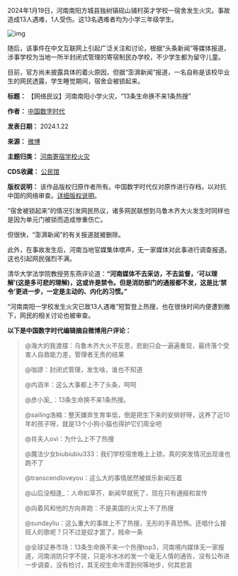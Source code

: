 
2024年1月19日，河南南阳方城县独树镇砚山铺村英才学校一宿舍发生火灾。事故造成13人遇难，1人受伤。这13名遇难者均为小学三年级学生。


![img](https://chinadigitaltimes.net/chinese/files/2024/01/3c9ab09.jpg)


随后，该事件在中文互联网上引起广泛关注和讨论，根据“头条新闻”等媒体报道，涉事学校为当地一所半封闭式管理的寄宿制民办学校，不少学生都为留守儿童。


目前，官方尚未披露具体的着火原因，但据“澎湃新闻”报道，一名自称是该校毕业生的网民透露，学生睡觉期间，宿舍会被锁起来。




**标题：** 【网络民议】河南南阳小学火灾，“13条生命换不来1条热搜”  

**作者：** [中国数字时代](https://chinadigitaltimes.net/space/中国数字时代)  

**发表日期：** 2024.1.22  

**来源：** [微博](https://chinadigitaltimes.net/space/微博)  

**主题归类：** [河南寄宿学校火灾](https://chinadigitaltimes.net/space/河南寄宿学校火灾)  

**CDS收藏：** [公民馆](https://chinadigitaltimes.net/space/%E5%85%AC%E6%B0%91%E9%A6%86)  

**版权说明：** 该作品版权归原作者所有。中国数字时代仅对原作进行存档，以对抗中国的网络审查。[详细版权说明](https://chinadigitaltimes.net/chinese/copyright)。


“宿舍被锁起来”的情况引发网民热议，诸多网民联想到乌鲁木齐大火发生时同样也是因为单元门被锁而造成惨重伤亡。 



但很快，“澎湃新闻”的有关报道就被删除。


此外，在事故发生后，河南当地官媒集体噤声，无一家媒体对此事进行调查报道。这也引起网民强烈不满。


清华大学法学院教授劳东燕评论道：**“河南媒体不去采访，不去监督，‘可以理解’(这是多可悲的理解)，这或许是禁令。但是消防部门的通报都不发，这是比‘禁令’更进一步，一定是主动的、内化的习惯。”** 


“河南南阳一学校发生火灾已致13人遇难”短暂登上热搜，也在很快时间内便遭到撤下，网民的相关讨论也被审查。


**以下是中国数字时代编辑摘自微博用户评论：** 



> 
> @海大的我渡摆：乌鲁木齐大火不反思，悲剧只会一遍遍重现，最终落个受害人自救能力差，管理者无责的结果
> 
> 
> @咖謬：封闭式管理，发生啥，谁也不知道
> 
> 
> @内涵羊：这么大事都上不了头条，呵呵
> 
> 
> @彦小奚\_：13条生命换不来1条热搜。
> 
> 
> @sailing浩楠：整天嫌弃生育率低，倒是把生下来的安排好呀，这养了近10年的孩子呀，就是13个小狗小猫也得护它们周全吧
> 
> 
> @肖夫人ovi：为什么上不了热搜
> 
> 
> @魔法少女biubiubiu333：我们学校宿舍晚上上锁，真的突发情况出现谁也跑不了
> 
> 
> @transcendloveyou：这么大的事情居然被娱乐新闻压着
> 
> 
> @山后没相逢\_：人命如草芥，新闻早就死了，现在只有通报和宣传
> 
> 
> @向着风和他的方向奔跑：不是美国的火灾上不了热搜
> 
> 
> @sundayliu：这么重大的事故上不了热搜，无形的手真恐怖。还唱什么接班人的歌呢？只不过是奴才罢了，贱命一条
> 
> 
> @全球证券市场：13条生命换不来一个热搜top3，河南境内媒体无一家报道，河南消防只字不提，只是冷冰冰的发一个毫无人情的通告，没有公布进一步调查，没有检讨，其无视生命冷漠到何等地步，何其悲哀
> 
> 
> 

